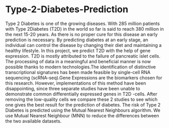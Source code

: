 # Type-2-Diabetes-Prediction
Type 2 Diabetes is one of the growing diseases. With 285 million patients with Type 2Diabetes (T2D) in the world so far is said to reach 380 million in the next 15-20 years. As there is no proper cure for this disease an early prediction is necessary. By predicting diabetes at an early stage, an individual can control the disease by changing their diet and maintaining a healthy lifestyle. In this project, we predict T2D with the help of gene expression. T2D is mostly attributed to the failure of pancreatic islet cells. The processing of data in a meaningful and beneficial manner is now possible thanks to modern technologies.The identification of distinctive transcriptional signatures has been made feasible by single-cell RNA sequencing (scRNA-seq).Gene Expressions are the biomarkers chosen for this research. However, implementations of this method have been disappointing, since three separate studies have been unable to demonstrate common differentially expressed genes in T2D -cells. After removing the low-quality cells we compare these 2 studies to see which one gives the best result for the prediction of diabetes. The risk of Type 2 Diabetes is predicted using the Mutual Nearest Neighbours algorithm. We use Mutual Nearest Neighbour (MNN) to reduce the differences between the two available datasets.

